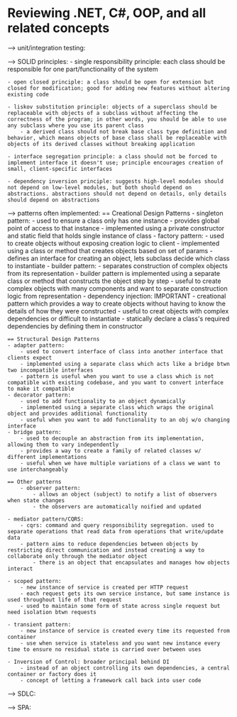 Reviewing .NET, C#, OOP, and all related concepts
========================================================================

--> unit/integration testing:



--> SOLID principles:
    - single responsibility principle: each class should be responsible for one part/functionality of the system

    - open closed principle: a class should be open for extension but closed for modification; good for adding new features without altering existing code

    - liskov substitution principle: objects of a superclass should be replaceable with objects of a subclass without affecting the correctness of the program; in other words, you should be able to use any subclass where you use its parent class
        - a derived class should not break base class type definition and behavior, which means objects of base class shall be replaceable with objects of its derived classes without breaking application

    - interface segregation principle: a class should not be forced to implement interface it doesn't use; principle encourages creation of small, client-specific interfaces

    - dependency inversion principle: suggests high-level modules should not depend on low-level modules, but both should depend on abstractions. abstractions should not depend on details, only details should depend on abstractions


--> patterns often implemented:
    == Creational Design Patterns
    - singleton pattern:
        - used to ensure a class only has one instance
        - provides global point of access to that instance
        - implemented using a private constructor and static field that holds single instance of class
    - factory pattern:
        - used to create objects without exposing creation logic to client
        - implemented using a class or method that creates objects based on set of params
        - defines an interface for creating an object, lets subclass decide which class to instantiate
    - builder pattern:
        - separates construction of complex objects from its representation
        - builder pattern is implemented using a separate class or method that constructs the
        object step by step
        - useful to create complex objects with many components and want to separate construction logic from representation
    - dependency injection: IMPORTANT
        - creational pattern which provides a way to create objects without having to know the details of how they were constructed
        - useful to creat objects with complex dependencies or difficult to instantiate
        - statically declare a class's required dependencies by defining them in constructor

    == Structural Design Patterns
    - adapter pattern:
        - used to convert interface of class into another interface that clients expect
        - implemented using a separate class which acts like a bridge btwn two incompatible interfaces
        - pattern is useful when you want to use a class which is not compatible with existing codebase, and you want to convert interface to make it compatible
    - decorator pattern:
        - used to add functionality to an object dynamically
        - implemented using a separate class which wraps the original object and provides additional functionality
        - useful when you want to add functionality to an obj w/o changing interface
    - bridge pattern: 
        - used to decouple an abstraction from its implementation, allowing them to vary independently
        - provides a way to create a family of related classes w/ different implementations
        - useful when we have multiple variations of a class we want to use interchangeably

    == Other patterns
        - observer pattern:
            - allows an object (subject) to notify a list of observers when state changes
            - the observers are automatically noified and updated

    - mediator pattern/CQRS: 
        - cqrs: command and query responsibility segregation. used to separate operations that read data from operations that write/update data
        - pattern aims to reduce dependencies between objects by restricting direct communication and instead creating a way to collaborate only through the mediator object
            - there is an object that encapsulates and manages how objects interact 

    - scoped pattern:
        - new instance of service is created per HTTP request
        - each request gets its own service instance, but same instance is used throughout life of that request
        - used to maintain some form of state across single request but need isolation btwn requests

    - transient pattern:
        - new instance of service is created every time its requested from container
        - use when service is stateless and you want new instance every time to ensure no residual state is carried over between uses

    - Inversion of Control: broader principal behind DI
        - instead of an object controlling its own dependencies, a central container or factory does it
        - concept of letting a framework call back into user code

--> SDLC:


--> SPA: